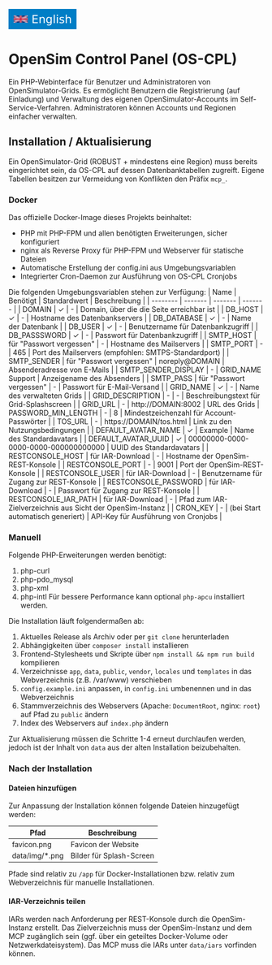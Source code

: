 [![en](./.github/badge-en.svg)](README.md)

# OpenSim Control Panel (OS-CPL)

Ein PHP-Webinterface für Benutzer und Administratoren von OpenSimulator-Grids. Es ermöglicht Benutzern die Registrierung (auf Einladung) und Verwaltung des eigenen OpenSimulator-Accounts im Self-Service-Verfahren. Administratoren können Accounts und Regionen einfacher verwalten.

## Installation / Aktualisierung

Ein OpenSimulator-Grid (ROBUST + mindestens eine Region) muss bereits eingerichtet sein, da OS-CPL auf dessen Datenbanktabellen zugreift. Eigene Tabellen besitzen zur Vermeidung von Konflikten den Präfix `mcp_`.

### Docker
Das offizielle Docker-Image dieses Projekts beinhaltet:
- PHP mit PHP-FPM und allen benötigten Erweiterungen, sicher konfiguriert
- nginx als Reverse Proxy für PHP-FPM und Webserver für statische Dateien
- Automatische Erstellung der config.ini aus Umgebungsvariablen
- Integrierter Cron-Daemon zur Ausführung von OS-CPL Cronjobs

Die folgenden Umgebungsvariablen stehen zur Verfügung:
| Name | Benötigt | Standardwert | Beschreibung |
| -------- | ------- | ------- | ------- |
| DOMAIN | ✓ | - | Domain, über die die Seite erreichbar ist |
| DB_HOST | ✓ | - | Hostname des Datenbankservers |
| DB_DATABASE | ✓ | - | Name der Datenbank |
| DB_USER | ✓ | - | Benutzername für Datenbankzugriff |
| DB_PASSSWORD | ✓ | - | Passwort für Datenbankzugriff |
| SMTP_HOST | für "Passwort vergessen" | - | Hostname des Mailservers |
| SMTP_PORT | - | 465 | Port des Mailservers (empfohlen: SMTPS-Standardport) |
| SMTP_SENDER | für "Passwort vergessen" | noreply@DOMAIN | Absenderadresse von E-Mails |
| SMTP_SENDER_DISPLAY | - | GRID_NAME Support | Anzeigename des Absenders |
| SMTP_PASS | für "Passwort vergessen" | - | Passwort für E-Mail-Versand |
| GRID_NAME | ✓ | - | Name des verwalteten Grids |
| GRID_DESCRIPTION | - | - | Beschreibungstext für Grid-Splashscreen |
| GRID_URL | - | http://DOMAIN:8002 | URL des Grids
| PASSWORD_MIN_LENGTH | - | 8 | Mindestzeichenzahl für Account-Passwörter |
| TOS_URL | - | https://DOMAIN/tos.html | Link zu den Nutzungsbedingungen |
| DEFAULT_AVATAR_NAME | ✓ | Example | Name des Standardavatars |
| DEFAULT_AVATAR_UUID | ✓ | 00000000-0000-0000-0000-000000000000 | UUID des Standardavatars |
| RESTCONSOLE_HOST | für IAR-Download | - | Hostname der OpenSim-REST-Konsole |
| RESTCONSOLE_PORT | - | 9001 | Port der OpenSim-REST-Konsole |
| RESTCONSOLE_USER | für IAR-Download | - | Benutzername für Zugang zur REST-Konsole |
| RESTCONSOLE_PASSWORD | für IAR-Download | - | Passwort für Zugang zur REST-Konsole |
| RESTCONSOLE_IAR_PATH | für IAR-Download | - | Pfad zum IAR-Zielverzeichnis aus Sicht der OpenSim-Instanz |
| CRON_KEY | - | (bei Start automatisch generiert) | API-Key für Ausführung von Cronjobs |

### Manuell

Folgende PHP-Erweiterungen werden benötigt:
1. php-curl
2. php-pdo_mysql
3. php-xml
4. php-intl
Für bessere Performance kann optional `php-apcu` installiert werden.

Die Installation läuft folgendermaßen ab:
1. Aktuelles Release als Archiv oder per `git clone` herunterladen
2. Abhängigkeiten über `composer install` installieren
3. Frontend-Stylesheets und Skripte über `npm install && npm run build` kompilieren
4. Verzeichnisse `app`, `data`, `public`, `vendor`, `locales` und `templates` in das Webverzeichnis (z.B. /var/www) verschieben
5. `config.example.ini` anpassen, in `config.ini` umbenennen und in das Webverzeichnis
6. Stammverzeichnis des Webservers (Apache: `DocumentRoot`, nginx: `root`) auf Pfad zu `public` ändern
7. Index des Webservers auf `index.php` ändern

Zur Aktualisierung müssen die Schritte 1-4 erneut durchlaufen werden, jedoch ist der Inhalt von `data` aus der alten Installation beizubehalten.

### Nach der Installation

#### Dateien hinzufügen
Zur Anpassung der Installation können folgende Dateien hinzugefügt werden:

| Pfad | Beschreibung |
| ---- | ------------ |
| favicon.png | Favicon der Website |
| data/img/*.png | Bilder für Splash-Screen |

Pfade sind relativ zu `/app` für Docker-Installationen bzw. relativ zum Webverzeichnis für manuelle Installationen.

#### IAR-Verzeichnis teilen

IARs werden nach Anforderung per REST-Konsole durch die OpenSim-Instanz erstellt. Das Zielverzeichnis muss der OpenSim-Instanz und dem MCP zugänglich sein (ggf. über ein geteiltes Docker-Volume oder Netzwerkdateisystem). Das MCP muss die IARs unter `data/iars` vorfinden können.
